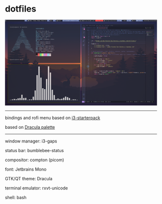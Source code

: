 # dotfiles

![dotfile preview](https://github.com/NuIlifies/dotfiles/blob/main/preview.png?raw=true)

---

bindings and rofi menu based on [i3-starterpack](https://github.com/addy-dclxvi/i3-starterpack)

based on [Dracula palette](https://github.com/dracula/dracula-theme)

---

window manager: i3-gaps

status bar: bumblebee-status

compositor: compton (picom)

font: Jetbrains Mono

GTK/QT theme: Dracula

terminal emulator: rxvt-unicode

shell: bash


